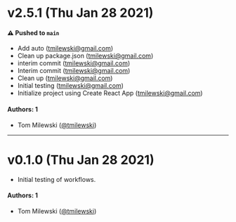 # v2.5.1 (Thu Jan 28 2021)

#### ⚠️ Pushed to `main`

- Add auto (tmilewski@gmail.com)
- Clean up package.json (tmilewski@gmail.com)
- interim commit (tmilewski@gmail.com)
- Interim commit (tmilewski@gmail.com)
- Clean up (tmilewski@gmail.com)
- Initial testing (tmilewski@gmail.com)
- Initialize project using Create React App (tmilewski@gmail.com)

#### Authors: 1

- Tom Milewski ([@tmilewski](https://github.com/tmilewski))

---

# v0.1.0 (Thu Jan 28 2021)

- Initial testing of workflows.

#### Authors: 1
- Tom Milewski ([@tmilewski](https://github.com/tmilewski))